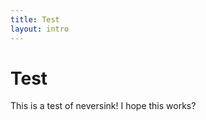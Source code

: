 ```yaml
---
title: Test
layout: intro
---
```


# Test
This is a test of neversink! I hope this works?

<mdi-orbit />